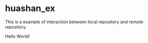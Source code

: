 # huashan_ex
This is a example of interaction between  local repository and remote repository.

Hello World!
